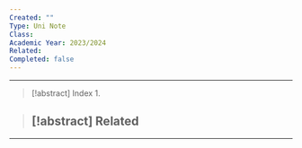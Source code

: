 ```yaml
---
Created: ""
Type: Uni Note
Class: 
Academic Year: 2023/2024
Related: 
Completed: false
---
```

---

>[!abstract] Index
>1. 

>[!abstract] Related
>- 

---